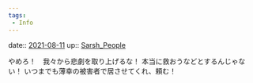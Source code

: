 ```yaml
---
tags:
 - Info
---
```


date:: [2021-08-11](Daily_Note/2021-08-11.md)
up:: [Sarsh_People](../Bar/Novel/Nacaria/Sarsh_People.md)

やめろ！　我々から悲劇を取り上げるな！
本当に救おうなどとするんじゃない！
いつまでも薄幸の被害者で居させてくれ、頼む！